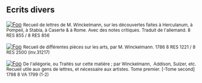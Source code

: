 ## Ecrits divers

[![Foo](/img/doc1/doc19_1.jpg)](./document19.html)
<small style="text-align:center">Recueil de lettres de M. Winckelmann, sur les découvertes faites à Herculanum, à Pompeii, à Stabia, à Caserte & à Rome. Avec des notes critiques. Traduit de l'allemand. 8 RES 855 / 8 RES 856</small>

[![Foo](/img/doc1/doc20_1.jpg)](./document21.html)
<small style="text-align:center">Recueil de différentes pièces sur les arts, par M. Winckelmann. 1786	8 RES 1221 / 8 RES 2500 (inv.31217)</small>

[![Foo](/img/doc1/doc21_1.jpg)](./document21.html)
<small style="text-align:center">De l'allégorie, ou Traités sur cette matière ; par Winckelmann,  Addison, Sulzer, etc. Recueil utile aux gens de lettres, et nécessaire aux artistes. Tome premier. [-Tome second] 1798	8 VA 1799 (1-2)</small>
